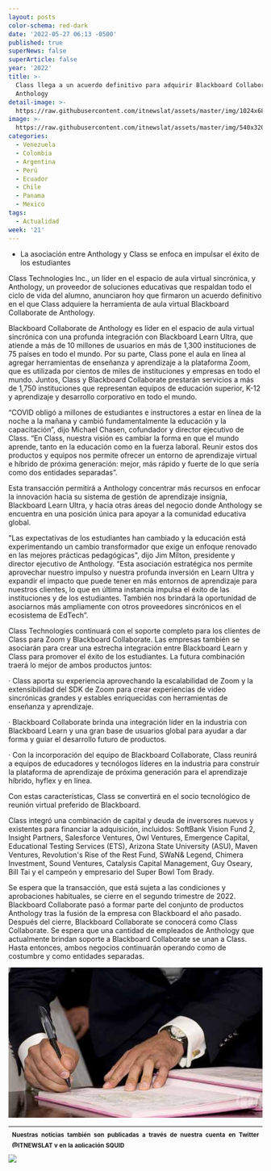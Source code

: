 ```yaml
---
layout: posts
color-schema: red-dark
date: '2022-05-27 06:13 -0500'
published: true
superNews: false
superArticle: false
year: '2022'
title: >-
  Class llega a un acuerdo definitivo para adquirir Blackboard Collaborate de
  Anthology
detail-image: >-
  https://raw.githubusercontent.com/itnewslat/assets/master/img/1024x680/Acuerdo-g.jpg
image: >-
  https://raw.githubusercontent.com/itnewslat/assets/master/img/540x320/Acuerdo-p.jpg
categories:
  - Venezuela
  - Colombia
  - Argentina
  - Perú
  - Ecuador
  - Chile
  - Panama
  - Mexico
tags:
  - Actualidad
week: '21'
---
```

- La asociación entre Anthology y Class se enfoca en impulsar el éxito de los estudiantes
 
Class Technologies Inc., un líder en el espacio de aula virtual sincrónica, y Anthology, un proveedor de soluciones educativas que respaldan todo el ciclo de vida del alumno, anunciaron hoy que firmaron un acuerdo definitivo en el que Class adquiere la herramienta de aula virtual Blackboard Collaborate de Anthology.
 
Blackboard Collaborate de Anthology es líder en el espacio de aula virtual sincrónica con una profunda integración con Blackboard Learn Ultra, que atiende a más de 10 millones de usuarios en más de 1,300 instituciones de 75 países en todo el mundo. Por su parte, Class pone el aula en línea al agregar herramientas de enseñanza y aprendizaje a la plataforma Zoom, que es utilizada por cientos de miles de instituciones y empresas en todo el mundo. Juntos, Class y Blackboard Collaborate prestarán servicios a más de 1,750 instituciones que representan equipos de educación superior, K-12 y aprendizaje y desarrollo corporativo en todo el mundo.
 
“COVID obligó a millones de estudiantes e instructores a estar en línea de la noche a la mañana y cambió fundamentalmente la educación y la capacitación”, dijo Michael Chasen, cofundador y director ejecutivo de Class. “En Class, nuestra visión es cambiar la forma en que el mundo aprende, tanto en la educación como en la fuerza laboral. Reunir estos dos productos y equipos nos permite ofrecer un entorno de aprendizaje virtual e híbrido de próxima generación: mejor, más rápido y fuerte de lo que sería como dos entidades separadas”.
 
Esta transacción permitirá a Anthology concentrar más recursos en enfocar la innovación hacia su sistema de gestión de aprendizaje insignia, Blackboard Learn Ultra, y hacia otras áreas del negocio donde Anthology se encuentra en una posición única para apoyar a la comunidad educativa global.
 
"Las expectativas de los estudiantes han cambiado y la educación está experimentando un cambio transformador que exige un enfoque renovado en las mejores prácticas pedagógicas", dijo Jim Milton, presidente y director ejecutivo de Anthology. “Esta asociación estratégica nos permite aprovechar nuestro impulso y nuestra profunda inversión en Learn Ultra y expandir el impacto que puede tener en más entornos de aprendizaje para nuestros clientes, lo que en última instancia impulsa el éxito de las instituciones y de los estudiantes. También nos brindará la oportunidad de asociarnos más ampliamente con otros proveedores sincrónicos en el ecosistema de EdTech”. 
 
Class Technologies continuará con el soporte completo para los clientes de Class para Zoom y Blackboard Collaborate. Las empresas también se asociarán para crear una estrecha integración entre Blackboard Learn y Class para promover el éxito de los estudiantes. La futura combinación traerá lo mejor de ambos productos juntos:
 
· Class aporta su experiencia aprovechando la escalabilidad de Zoom y la extensibilidad del SDK de Zoom para crear experiencias de video sincrónicas grandes y estables enriquecidas con herramientas de enseñanza y aprendizaje.
 
· Blackboard Collaborate brinda una integración líder en la industria con Blackboard Learn y una gran base de usuarios global para ayudar a dar forma y guiar el desarrollo futuro de productos.
 
· Con la incorporación del equipo de Blackboard Collaborate, Class reunirá a equipos de educadores y tecnólogos líderes en la industria para construir la plataforma de aprendizaje de próxima generación para el aprendizaje híbrido, hyflex y en línea.
 
Con estas características, Class se convertirá en el socio tecnológico de reunión virtual preferido de Blackboard.
 
Class integró una combinación de capital y deuda de inversores nuevos y existentes para financiar la adquisición, incluidos: SoftBank Vision Fund 2, Insight Partners, Salesforce Ventures, Owl Ventures, Emergence Capital, Educational Testing Services (ETS), Arizona State University (ASU), Maven Ventures, Revolution's Rise of the Rest Fund, SWaN& Legend, Chimera Investment, Sound Ventures, Catalysis Capital Management, Guy Oseary, Bill Tai y el campeón y empresario del Super Bowl Tom Brady.
 
Se espera que la transacción, que está sujeta a las condiciones y aprobaciones habituales,  se cierre en el segundo trimestre de 2022. Blackboard Collaborate pasó a formar parte del conjunto de productos Anthology tras la fusión de la empresa con Blackboard el año pasado. Después del cierre, Blackboard Collaborate se conocerá como Class Collaborate. Se espera que una cantidad de empleados de Anthology que actualmente brindan soporte a Blackboard Collaborate se unan a Class. Hasta entonces, ambos negocios continuarán operando como de costumbre y como entidades separadas.

![](https://raw.githubusercontent.com/itnewslat/assets/master/img/540x320/Acuerdo-p.jpg)

<table style="height: 42px;" width="569">
<tbody>
<tr>
<td style="text-align: justify;"><sub><strong>Nuestras noticias también son publicadas a través de nuestra cuenta en Twitter <a href="https://twitter.com/itnewslat?lang=es">@ITNEWSLAT</a> y en la aplicación <a href="https://squidapp.co/en/">SQUID</a></strong></sub></td>
</tr>
</tbody>
</table>

<img src="https://tracker.metricool.com/c3po.jpg?hash=56f88a41e39ab42c063cc51676587a04"/>